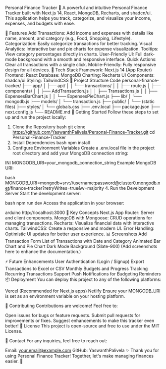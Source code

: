 Personal Finance Tracker 💸
A powerful and intuitive Personal Finance Tracker built with Next.js 14, React, MongoDB, Recharts, and shadcn/ui. This application helps you track, categorize, and visualize your income, expenses, and budgets with ease.

🚀 Features
Add Transactions: Add income and expenses with details like name, amount, and category (e.g., Food, Shopping, Lifestyle).
Categorization: Easily categorize transactions for better tracking.
Visual Analytics: Interactive bar and pie charts for expense visualization.
Tooltips: View category percentages directly in charts.
User-Friendly UI: Full dark-mode background with a smooth and responsive interface.
Quick Actions: Clear all transactions with a single click.
Mobile-Friendly: Fully responsive design for all devices.
🧩 Tech Stack
Framework: Next.js 14 (App Router)
Frontend: React
Database: MongoDB
Charting: Recharts
UI Components: shadcn/ui
Styling: TailwindCSS
📂 Project Structure
Code
personal-finance-tracker/
├── app/
│   ├── api/
│   │   └── transactions/
│   │       ├── route.js
│   ├── components/
│   │   ├── AddTransaction.js
│   │   ├── Transactions.js
│   │   ├── ExpensesBarChart.js
│   │   └── ExpensesPieChart.js
├── lib/
│   └── mongodb.js
├── models/
│   └── transaction.js
├── public/
│   └── (static files)
├── styles/
│   └── globals.css
├── .env.local
├── package.json
├── next.config.js
└── README.md
🚀 Getting Started
Follow these steps to set up and run the project locally:

1. Clone the Repository
bash
git clone https://github.com/YaswanthPalivela/Personal-Finance-Tracker.git
cd Personal-Finance-Tracker
2. Install Dependencies
bash
npm install
3. Configure Environment Variables
Create a .env.local file in the project root directory and add your MongoDB connection string:

INI
MONGODB_URI=your_mongodb_connection_string
Example MongoDB URI:

bash
MONGODB_URI=mongodb+srv://username:password@cluster0.mongodb.net/finance-tracker?retryWrites=true&w=majority
4. Run the Development Server
Start the development server:

bash
npm run dev
Access the application in your browser:

arduino
http://localhost:3000
🧠 Key Concepts
Next.js App Router: Server and client components.
MongoDB with Mongoose: CRUD operations for managing transactions.
Recharts: Visualize financial data with interactive charts.
TailwindCSS: Create a responsive and modern UI.
Error Handling: Optimistic UI updates for better user experience.
📊 Screenshots
Add Transaction Form
List of Transactions with Date and Category
Animated Bar Chart and Pie Chart
Dark Mode Background (Slate-900)
(Add screenshots here to enhance the documentation.)

⚡ Future Enhancements
User Authentication (Login / Signup)
Export Transactions to Excel or CSV
Monthly Budgets and Progress Tracking
Recurring Transactions Support
Push Notifications for Budgeting Reminders
📦 Deployment
You can deploy this project to any of the following platforms:

Vercel (Recommended for Next.js apps)
Netlify
Ensure your MONGODB_URI is set as an environment variable on your hosting platform.

🤝 Contributing
Contributions are welcome! Feel free to:

Open issues for bugs or feature requests.
Submit pull requests for improvements or fixes.
Suggest enhancements to make this tracker even better!
📜 License
This project is open-source and free to use under the MIT License.

💬 Contact
For any inquiries, feel free to reach out:

Email: your.email@example.com
GitHub: YaswanthPalivela
✨ Thank you for using Personal Finance Tracker! Together, let's make managing finances easier. 🚀
